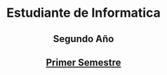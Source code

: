 <h1 align="center"> Estudiante de Informatica </h1>
<h2 align="center"> Segundo Año </h2>
<a align="center" style="none" href="https://github.com/BautistaMarquez/SegundoPrimerSemestre"> <h2> Primer Semestre</h2> </a>
</div>


